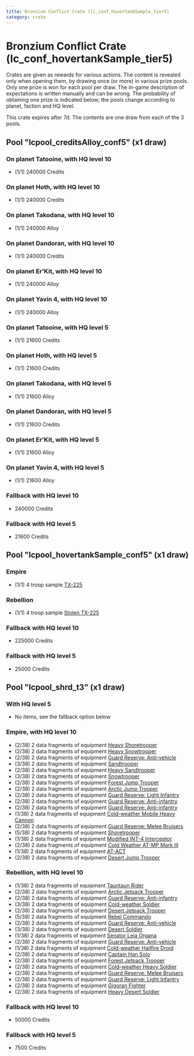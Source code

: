 ```yaml
---
title: Bronzium Conflict Crate (lc_conf_hovertankSample_tier5)
category: crate
---
```


# Bronzium Conflict Crate (lc_conf_hovertankSample_tier5)

Crates are given as rewards for various actions. The content is revealed only when opening them, by drawing once (or more) in various prize pools. Only one prize is won for each pool per draw. The in-game description of expectations is written manually and can be wrong. The probability of obtaining one prize is indicated below; the pools change according to planet, faction and HQ level.

This crate expires after 7d. The contents are one draw from each of the 3 pools.

## Pool "lcpool_creditsAlloy_conf5" (x1 draw)

### On planet Tatooine, with HQ level 10

  * (1/1) 240000 Credits

### On planet Hoth, with HQ level 10

  * (1/1) 240000 Credits

### On planet Takodana, with HQ level 10

  * (1/1) 240000 Alloy

### On planet Dandoran, with HQ level 10

  * (1/1) 240000 Credits

### On planet Er'Kit, with HQ level 10

  * (1/1) 240000 Alloy

### On planet Yavin 4, with HQ level 10

  * (1/1) 240000 Alloy

### On planet Tatooine, with HQ level 5

  * (1/1) 21600 Credits

### On planet Hoth, with HQ level 5

  * (1/1) 21600 Credits

### On planet Takodana, with HQ level 5

  * (1/1) 21600 Alloy

### On planet Dandoran, with HQ level 5

  * (1/1) 21600 Credits

### On planet Er'Kit, with HQ level 5

  * (1/1) 21600 Alloy

### On planet Yavin 4, with HQ level 5

  * (1/1) 21600 Alloy

### Fallback with HQ level 10

  * 240000 Credits

### Fallback with HQ level 5

  * 21600 Credits

## Pool "lcpool_hovertankSample_conf5" (x1 draw)

### Empire

  * (1/1) 4 troop sample [TX-225](EmpireHovertankSample)

### Rebellion

  * (1/1) 4 troop sample [Stolen TX-225](RebelHovertankSample)

### Fallback with HQ level 10

  * 225000 Credits

### Fallback with HQ level 5

  * 25000 Credits

## Pool "lcpool_shrd_t3" (x1 draw)

### With HQ level 5

  * No items, see the fallback option below

### Empire, with HQ level 10

  * (2/38) 2 data fragments of equipment [Heavy Shoretrooper](eqpEmpirePentagonHeavyTrooper)
  * (2/38) 2 data fragments of equipment [Heavy Snowtrooper](eqpEmpireHeavySnowtrooper)
  * (2/38) 2 data fragments of equipment [Guard Reserve: Anti-vehicle](eqpEmpireFactorySummonHeavy)
  * (3/38) 2 data fragments of equipment [Sandtrooper](eqpEmpireSandtrooper)
  * (2/38) 2 data fragments of equipment [Heavy Sandtrooper](eqpEmpireHeavySandtrooper)
  * (3/38) 2 data fragments of equipment [Snowtrooper](eqpEmpireSnowtrooper)
  * (2/38) 2 data fragments of equipment [Forest Jump Trooper](eqpEmpirePentagonJumpTrooper)
  * (2/38) 2 data fragments of equipment [Arctic Jump Trooper](eqpEmpireSnowJumpTrooper)
  * (2/38) 2 data fragments of equipment [Guard Reserve: Light Infantry](eqpEmpireBarracksSummonLight)
  * (2/38) 2 data fragments of equipment [Guard Reserve: Anti-infantry](eqpEmpireFactorySummonLight)
  * (2/38) 2 data fragments of equipment [Guard Reserve: Anti-infantry](eqpEmpireBarracksSummonHeavy)
  * (1/38) 2 data fragments of equipment [Cold-weather Mobile Heavy Cannon](eqpEmpireArcticMHC)
  * (2/38) 2 data fragments of equipment [Guard Reserve: Melee Bruisers](eqpEmpireBarracksSummonMedium)
  * (5/38) 2 data fragments of equipment [Shoretrooper](eqpEmpirePentagonTrooper)
  * (1/38) 2 data fragments of equipment [Modified INT-4 Interceptor](eqpEmpireArcticINT4)
  * (2/38) 2 data fragments of equipment [Cold Weather AT-MP Mark III](eqpEmpireArcticATMP)
  * (1/38) 2 data fragments of equipment [AT-ACT](eqpEmpireCargoGreatDane)
  * (2/38) 2 data fragments of equipment [Desert Jump Trooper](eqpEmpireSandJumpTrooper)

### Rebellion, with HQ level 10

  * (1/38) 2 data fragments of equipment [Tauntaun Rider](eqpRebelTauntaun)
  * (2/38) 2 data fragments of equipment [Arctic Jetpack Trooper](eqpRebelEchoBaseJetpackTrooper)
  * (2/38) 2 data fragments of equipment [Guard Reserve: Anti-infantry](eqpRebelFactorySummonLight)
  * (3/38) 2 data fragments of equipment [Cold-weather Soldier](eqpRebelEchoBaseSoldier)
  * (2/38) 2 data fragments of equipment [Desert Jetpack Trooper](eqpRebelSandJetpackTrooper)
  * (5/38) 2 data fragments of equipment [Rebel Commando](eqpRebelPentagonSoldier)
  * (2/38) 2 data fragments of equipment [Guard Reserve: Anti-vehicle](eqpRebelFactorySummonHeavy)
  * (3/38) 2 data fragments of equipment [Desert Soldier](eqpRebelSandSoldier)
  * (1/38) 2 data fragments of equipment [Senator Leia Organa](eqpRebelDiplomat)
  * (2/38) 2 data fragments of equipment [Guard Reserve: Anti-vehicle](eqpRebelBarracksSummonHeavy)
  * (1/38) 2 data fragments of equipment [Cold-weather Hailfire Droid](eqpRebelArcticHailfire)
  * (2/38) 2 data fragments of equipment [Captain Han Solo](eqpRebelCaptainSolo)
  * (2/38) 2 data fragments of equipment [Forest Jetpack Trooper](eqpRebelPentagonJetpackTrooper)
  * (2/38) 2 data fragments of equipment [Cold-weather Heavy Soldier](eqpRebelEchoBaseHeavySoldier)
  * (2/38) 2 data fragments of equipment [Guard Reserve: Melee Bruisers](eqpRebelBarracksSummonMedium)
  * (2/38) 2 data fragments of equipment [Guard Reserve: Light Infantry](eqpRebelBarracksSummonLight)
  * (2/38) 2 data fragments of equipment [Gigoran Fighter](eqpRebelShaggyAlien)
  * (2/38) 2 data fragments of equipment [Heavy Desert Soldier](eqpRebelHeavySandSoldier)

### Fallback with HQ level 10

  * 50000 Credits

### Fallback with HQ level 5

  * 7500 Credits